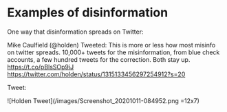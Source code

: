 # Examples of disinformation

One way that disinformation spreads on Twitter:

Mike Caulfield (@holden) Tweeted:
This is more or less how most misinfo on twitter spreads. 10,000+ tweets for the misinformation, from blue check accounts, a few hundred tweets for the correction. Both stay up.  
https://t.co/pBlsSOp9iJ https://twitter.com/holden/status/1315133456297254912?s=20

Tweet:

![Holden Tweet](/images/Screenshot_20201011-084952.png =12x7)

